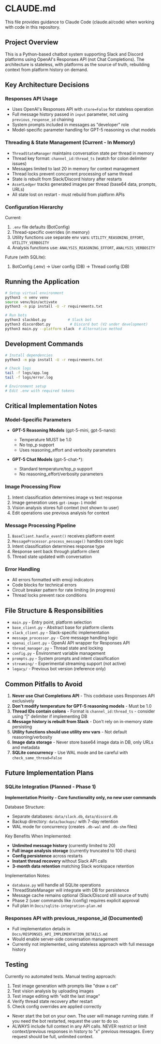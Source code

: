 # CLAUDE.md

This file provides guidance to Claude Code (claude.ai/code) when working with code in this repository.

## Project Overview

This is a Python-based chatbot system supporting Slack and Discord platforms using OpenAI's Responses API (not Chat Completions). The architecture is stateless, with platforms as the source of truth, rebuilding context from platform history on demand.

## Key Architecture Decisions

### Responses API Usage
- Uses OpenAI's Responses API with `store=False` for stateless operation
- Full message history passed in `input` parameter, not using `previous_response_id` chaining
- System prompts included in messages as "developer" role
- Model-specific parameter handling for GPT-5 reasoning vs chat models

### Threading & State Management (Current - In Memory)
- `ThreadStateManager` maintains conversation state per thread in memory
- Thread key format: `channel_id:thread_ts` (watch for colon delimiter issues)
- Messages limited to last 20 in memory for context management
- Thread locks prevent concurrent processing of same thread
- State is rebuilt from Slack/Discord history after restarts
- `AssetLedger` tracks generated images per thread (base64 data, prompts, URLs)
- All state lost on restart - must rebuild from platform APIs

### Configuration Hierarchy
Current:
1. `.env` file defaults (BotConfig)
2. Thread-specific overrides (in memory)
3. Utility functions use separate env vars: `UTILITY_REASONING_EFFORT`, `UTILITY_VERBOSITY`
4. Analysis functions use: `ANALYSIS_REASONING_EFFORT`, `ANALYSIS_VERBOSITY`

Future (with SQLite):
1. BotConfig (.env) → User config (DB) → Thread config (DB)

## Running the Application

```bash
# Setup virtual environment
python3 -m venv venv
source venv/bin/activate
python3 -m pip install -U -r requirements.txt

# Run bots
python3 slackbot.py          # Slack bot
python3 discordbot.py         # Discord bot (V2 under development)
python3 main.py --platform slack  # Alternative method
```

## Development Commands

```bash
# Install dependencies
python3 -m pip install -U -r requirements.txt

# Check logs
tail -f logs/app.log
tail -f logs/error.log

# Environment setup
# Edit .env with required tokens
```

## Critical Implementation Notes

### Model-Specific Parameters
- **GPT-5 Reasoning Models** (gpt-5-mini, gpt-5-nano):
  - Temperature MUST be 1.0
  - No top_p support
  - Uses reasoning_effort and verbosity parameters
  
- **GPT-5 Chat Models** (gpt-5-chat-*):
  - Standard temperature/top_p support
  - No reasoning_effort/verbosity parameters

### Image Processing Flow
1. Intent classification determines image vs text response
2. Image generation uses `gpt-image-1` model
3. Vision analysis stores full context (not shown to user)
4. Edit operations use previous analysis for context

### Message Processing Pipeline
1. `BaseClient.handle_event()` receives platform event
2. `MessageProcessor.process_message()` handles core logic
3. Intent classification determines response type
4. Response sent back through platform client
5. Thread state updated with conversation

### Error Handling
- All errors formatted with emoji indicators
- Code blocks for technical errors
- Circuit breaker pattern for rate limiting (in progress)
- Thread locks prevent race conditions

## File Structure & Responsibilities

- `main.py` - Entry point, platform selection
- `base_client.py` - Abstract base for platform clients
- `slack_client.py` - Slack-specific implementation
- `message_processor.py` - Core message handling logic
- `openai_client.py` - OpenAI API wrapper for Responses API
- `thread_manager.py` - Thread state and locking
- `config.py` - Environment variable management
- `prompts.py` - System prompts and intent classification
- `streaming/` - Experimental streaming support (not active)
- `legacy/` - Previous bot version (reference only)

## Common Pitfalls to Avoid

1. **Never use Chat Completions API** - This codebase uses Responses API exclusively
2. **Don't modify temperature for GPT-5 reasoning models** - Must be 1.0
3. **Thread IDs contain colons** - Format is `channel_id:thread_ts` - consider using "|" delimiter if implementing DB
4. **Message history is rebuilt from Slack** - Don't rely on in-memory state persisting
5. **Utility functions should use utility env vars** - Not default reasoning/verbosity
6. **Image data storage** - Never store base64 image data in DB, only URLs and metadata
7. **SQLite concurrency** - Use WAL mode and be careful with `check_same_thread=False`

## Future Implementation Plans

### SQLite Integration (Planned - Phase 1)
**Implementation Priority - Core functionality only, no new user commands**

Database Structure:
- Separate databases: `data/slack.db`, `data/discord.db`
- Backup directory: `data/backups/` with 7-day retention
- WAL mode for concurrency (creates `.db-wal` and `.db-shm` files)

Key Benefits When Implemented:
- **Unlimited message history** (currently limited to 20)
- **Full image analysis storage** (currently truncated to 100 chars)
- **Config persistence** across restarts
- **Instant thread recovery** without Slack API calls
- **3-month data retention** matching Slack workspace retention

Implementation Notes:
- `database.py` will handle all SQLite operations
- ThreadStateManager will integrate with DB for persistence
- Message cache remains optional (Slack/Discord still source of truth)
- Phase 2 (user commands like /config) requires explicit approval
- Full plan in `Docs/sqlite-integration-plan.md`

### Responses API with previous_response_id (Documented)
- Full implementation details in `Docs/RESPONSES_API_IMPLEMENTATION_DETAILS.md`
- Would enable server-side conversation management
- Currently not implemented, using stateless approach with full message history

## Testing

Currently no automated tests. Manual testing approach:
1. Test image generation with prompts like "draw a cat"
2. Test vision analysis by uploading images
3. Test image editing with "edit the last image"
4. Verify thread state recovery after restart
5. Check config overrides are applied correctly
- Never start the bot on your own. The user will manage running state. If you need the bot restarted, request the user to do so.
- ALWAYS include full context in any API calls. NEVER restrict or limit context/previous responses in history to "x" previous messages. Every request should be full, unlimited context.